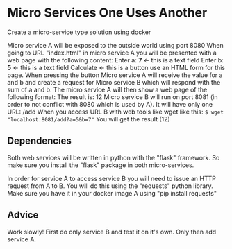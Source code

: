 # Micro Services One Uses Another

Create a micro-service type solution using docker

Micro service A will be exposed to the outside world using port 8080
When going to URL "index.html" in micro service A you will be presented with a web page
with the following content:
        Enter a: ____7____ <- this is a text field
        Enter b: ____5____ <- this is a text field
        Calculate <- this is a button
use an HTML form for this page.
When pressing the button Micro service A will receive the value for a and b
and create a request for Micro service B which will respond with the sum
of a and b.
The micro service A will then show a web page of the following format:
        The result is: 12
Micro service B will run on port 8081 (in order to not conflict with 8080 which is used by A).
It will have only one URL: /add
When you access URL B with web tools like wget like this:
    `$ wget "localhost:8081/add?a=5&b=7"`
You will get the result (12)

## Dependencies
Both web services will be written in python with the "flask" framework.
So make sure you install the "flask" package in both micro-services.

In order for service A to access service B you will need to issue an HTTP
request from A to B. You will do this using the "requests" python library.
Make sure you have it in your docker image A using "pip install requests"

## Advice
Work slowly! First do only service B and test it on it's own.
Only then add service A.
